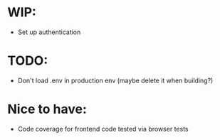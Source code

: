# WIP:

- Set up authentication

# TODO:

- Don't load .env in production env (maybe delete it when building?)

# Nice to have:

- Code coverage for frontend code tested via browser tests
